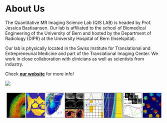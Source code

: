  # About Us
The Quantitative MR Imaging Science Lab (QIS LAB) is headed by Prof. Jessica Bastiaansen. Our lab is affiliated to the school of Biomedical Engineering of the University of Bern and hosted by the Department of Radiology (DIPR) at the University Hospital of Bern (Inselspital).

Our lab is physically located in the Swiss Institute for Translational and Entrepreneurial Medicine and part of the Translational Imaging Center. We work in close collaboration with clinicians as well as scientists from industry.

Check [**our website**]( https://qis-mri.unibe.ch/) for more info!

[<img src="https://qis-mri.unibe.ch/wp-content/uploads/IMG_0301cropped-scaled-e1651087704454.jpg">]()

[<img src="work.png">]()

<!-- https://docs.github.com/github/writing-on-github/getting-started-with-writing-and-formatting-on-github/basic-writing-and-formatting-syntax --!> 
